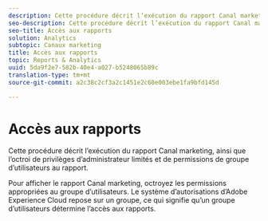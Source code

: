 ```yaml
---
description: Cette procédure décrit l’exécution du rapport Canal marketing, ainsi que l’octroi de privilèges d’administrateur limités et de permissions de groupe d’utilisateurs au rapport.
seo-description: Cette procédure décrit l’exécution du rapport Canal marketing, ainsi que l’octroi de privilèges d’administrateur limités et de permissions de groupe d’utilisateurs au rapport.
seo-title: Accès aux rapports
solution: Analytics
subtopic: Canaux marketing
title: Accès aux rapports
topic: Reports & Analytics
uuid: 5da9f2e7-582b-40e4-a027-b5248065b89c
translation-type: tm+mt
source-git-commit: a2c38c2cf3a2c1451e2c60e003ebe1fa9bfd145d

---
```



# Accès aux rapports

Cette procédure décrit l’exécution du rapport Canal marketing, ainsi que l’octroi de privilèges d’administrateur limités et de permissions de groupe d’utilisateurs au rapport.

Pour afficher le rapport Canal marketing, octroyez les permissions appropriées au groupe d’utilisateurs. Le système d’autorisations d’Adobe Experience Cloud repose sur un groupe, ce qui signifie qu’un groupe d’utilisateurs détermine l’accès aux rapports.
